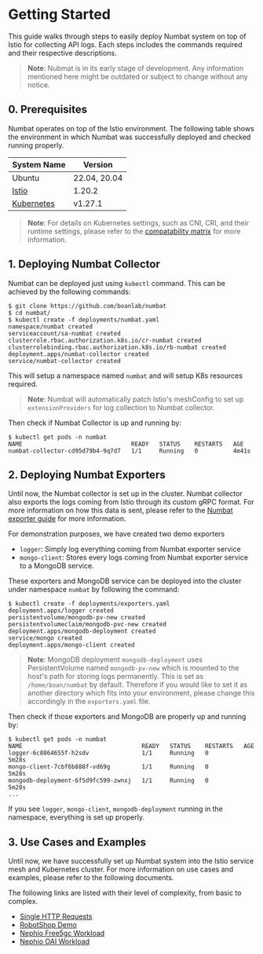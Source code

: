 # Getting Started
This guide walks through steps to easily deploy Numbat system on top of Istio for collecting API logs. Each steps includes the commands required and their respective descriptions.

> **Note**: Nubmat is in its early stage of development. Any information mentioned here might be outdated or subject to change without any notice.

## 0. Prerequisites
Numbat operates on top of the Istio environment. The following table shows the environment in which Numbat was successfully deployed and checked running properly.

|System Name|Version|
|--|--|
|Ubuntu|22.04, 20.04|
|[Istio](https://istio.io/latest/)|1.20.2|
|[Kubernetes](https://kubernetes.io/)|v1.27.1|

> **Note**: For details on Kubernetes settings, such as CNI, CRI, and their runtime settings, please refer to the [compatability matrix](k8s_compatibility.d) for more information.

## 1. Deploying Numbat Collector
Numbat can be deployed just using `kubectl` command. This can be achieved by the following commands:

```
$ git clone https://github.com/boanlab/numbat
$ cd numbat/
$ kubectl create -f deployments/numbat.yaml
namespace/numbat created
serviceaccount/sa-numbat created
clusterrole.rbac.authorization.k8s.io/cr-numbat created
clusterrolebinding.rbac.authorization.k8s.io/rb-numbat created
deployment.apps/numbat-collector created
service/numbat-collector created
```

This will setup a namespace named `numbat` and will setup K8s resources required. 
> **Note**: Numbat will automatically patch Istio's meshConfig to set up `extensionProviders` for log collection to Numbat collector.

Then check if Numbat Collector is up and running by:
```
$ kubectl get pods -n numbat
NAME                               READY   STATUS    RESTARTS   AGE
numbat-collector-cd95d79b4-9q7d7   1/1     Running   0          4m41s
```
## 2. Deploying Numbat Exporters
Until now, the Numbat collector is set up in the cluster. Numbat collector also exports the logs coming from Istio through its custom gRPC format. For more information on how this data is sent, please refer to the [Numbat exporter guide](numbat_exporter_guide.md) for more information.

For demonstration purposes, we have created two demo exporters
- `logger`: Simply log everything coming from Numbat exporter service
- `mongo-client`: Stores every logs coming from Numbat exporter service to a MongoDB service.

These exporters and MongoDB service can be deployed into the cluster under namespace `numbat` by following the command:

```
$ kubectl create -f deployments/exporters.yaml
deployment.apps/logger created
persistentvolume/mongodb-pv-new created
persistentvolumeclaim/mongodb-pvc-new created
deployment.apps/mongodb-deployment created
service/mongo created
deployment.apps/mongo-client created
```

> **Note**: MongoDB deployment `mongodb-deployment` uses PersistentVolume named `mongodb-pv-new` which is mounted to the host's path for storing logs permanently. This is set as `/home/boan/numbat` by default. Therefore if you would like to set it as another directory which fits into your environment, please change this accordingly in the `exporters.yaml` file.

Then check if those exporters and MongoDB are properly up and running by:
```
$ kubectl get pods -n numbat
NAME                                  READY   STATUS    RESTARTS   AGE
logger-6c8864655f-h2sdv               1/1     Running   0          5m28s
mongo-client-7cbf6b888f-vd69g         1/1     Running   0          5m28s
mongodb-deployment-6f5d9fc599-zwnxj   1/1     Running   0          5m28s
...
```

If you see `logger`, `mongo-client`, `mongodb-deployment` running in the namespace, everything is set up properly.  

## 3. Use Cases and Examples
Until now, we have successfully set up Numbat system into the Istio service mesh and Kubernetes cluster. For more information on use cases and examples, please refer to the following documents.

The following links are listed with their level of complexity, from basic to complex.
- [Single HTTP Requests](../examples/httpbin/README.md)
- [RobotShop Demo](../examples/robotshop/README.md)
- [Nephio Free5gc Workload](../examples/nephio/free5gc/README.md)
- [Nephio OAI Workload](../examples/nephio/oai/README.md)
